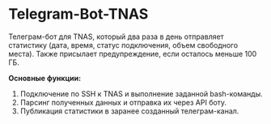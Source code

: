 # Telegram-Bot-TNAS  
Телеграм-бот для TNAS, который два раза в день отправляет статистику (дата, время, статус подключения, объем свободного места). Также присылает предупреждение, если осталось меньше 100 ГБ.  

**Основные функции:**  
1. Подключение по SSH к TNAS и выполнение заданной bash-команды.  
2. Парсинг полученных данных и отправка их через API боту.  
3. Публикация статистики в заранее созданный телеграм-канал.
   

